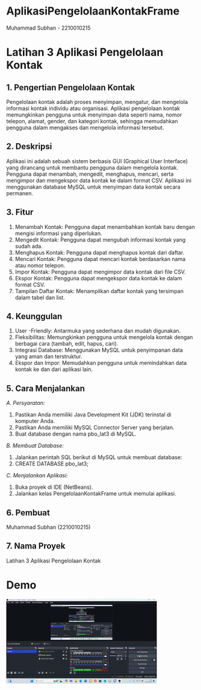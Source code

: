 # AplikasiPengelolaanKontakFrame
 Muhammad Subhan - 2210010215
 
# Latihan 3 Aplikasi Pengelolaan Kontak
## 1. Pengertian Pengelolaan Kontak 
Pengelolaan kontak adalah proses menyimpan, mengatur, dan mengelola informasi kontak individu atau organisasi. Aplikasi pengelolaan kontak memungkinkan pengguna untuk menyimpan data seperti nama, nomor telepon, alamat, gender, dan kategori kontak, sehingga memudahkan pengguna dalam mengakses dan mengelola informasi tersebut.

## 2. Deskripsi
Aplikasi ini adalah sebuah sistem berbasis GUI (Graphical User Interface) yang dirancang untuk membantu pengguna dalam mengelola kontak. Pengguna dapat menambah, mengedit, menghapus, mencari, serta mengimpor dan mengekspor data kontak ke dalam format CSV. Aplikasi ini menggunakan database MySQL untuk menyimpan data kontak secara permanen.

## 3. Fitur
1. Menambah Kontak: Pengguna dapat menambahkan kontak baru dengan mengisi informasi yang diperlukan.
2. Mengedit Kontak: Pengguna dapat mengubah informasi kontak yang sudah ada.
3. Menghapus Kontak: Pengguna dapat menghapus kontak dari daftar.
4. Mencari Kontak: Pengguna dapat mencari kontak berdasarkan nama atau nomor telepon.
5. Impor Kontak: Pengguna dapat mengimpor data kontak dari file CSV.
6. Ekspor Kontak: Pengguna dapat mengekspor data kontak ke dalam format CSV.
7. Tampilan Daftar Kontak: Menampilkan daftar kontak yang tersimpan dalam tabel dan list.

## 4. Keunggulan
1. User -Friendly: Antarmuka yang sederhana dan mudah digunakan.
2. Fleksibilitas: Memungkinkan pengguna untuk mengelola kontak dengan berbagai cara (tambah, edit, hapus, cari).
3. Integrasi Database: Menggunakan MySQL untuk penyimpanan data yang aman dan terstruktur.
4. Ekspor dan Impor: Memudahkan pengguna untuk memindahkan data kontak ke dan dari aplikasi lain.

## 5. Cara Menjalankan
*A. Persyaratan:*
1. Pastikan Anda memiliki Java Development Kit (JDK) terinstal di komputer Anda.
2. Pastikan Anda memiliki MySQL Connector Server yang berjalan.
3. Buat database dengan nama pbo_lat3 di MySQL.
   
*B. Membuat Database:*
1. Jalankan perintah SQL berikut di MySQL untuk membuat database:
2. CREATE DATABASE pbo_lat3;
   
*C. Menjalankan Aplikasi:*
1. Buka proyek di IDE (NetBeans).
2. Jalankan kelas PengelolaanKontakFrame untuk memulai aplikasi.

## 6. Pembuat 
Muhammad Subhan (2210010215)

## 7. Nama Proyek
Latihan 3 Aplikasi Pengelolaan Kontak

# Demo 
![App Screenshot](img/AplikasiPengelolaanKontak.gif)
